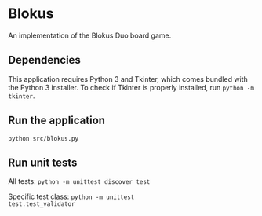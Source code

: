 # Blokus

An implementation of the Blokus Duo board game.

## Dependencies

This application requires Python 3 and Tkinter, which comes bundled with the Python 3 installer. To check if Tkinter is properly installed, run <code>python -m tkinter</code>.

## Run the application

<code>python src/blokus.py</code>

## Run unit tests

All tests: <code>python -m unittest discover test</code>

Specific test class: <code>python -m unittest test.test_validator</code>
